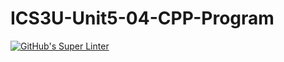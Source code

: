 # ICS3U-Unit5-04-CPP-Program

[![GitHub's Super Linter](https://github.com/Igor-Zhelezniak-1/ICS3U-Unit5-04-CPP-Program/workflows/GitHub's%20Super%20Linter/badge.svg)](https://github.com/Igor-Zhelezniak-1/ICS3U-Unit5-04-CPP-Program/actions)
